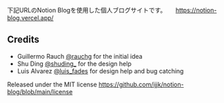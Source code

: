 下記URLのNotion Blogを使用した個人ブログサイトです。
　
https://notion-blog.vercel.app/

## Credits

- Guillermo Rauch [@rauchg](https://twitter.com/rauchg) for the initial idea
- Shu Ding [@shuding\_](https://twitter.com/shuding_) for the design help
- Luis Alvarez [@luis_fades](https://twitter.com/luis_fades) for design help and bug catching

Released under the MIT license
https://github.com/ijjk/notion-blog/blob/main/license
